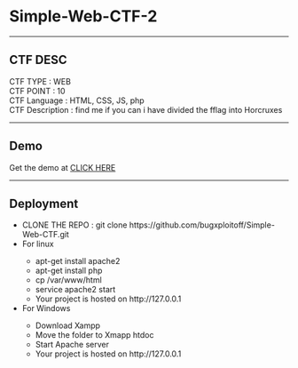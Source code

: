 # Simple-Web-CTF-2
--------------------------------------------
## CTF DESC
CTF TYPE : WEB <br />
CTF POINT : 10<br />
CTF Language : HTML, CSS, JS, php<br />
CTF Description : find me if you can i have divided the fflag into Horcruxes<br />

---------------------------------------------
## Demo
Get the demo at <a href= "https://bugxploitoff.github.io/Simple-Web-CTF/" > CLICK HERE </a><br />

---------------------------------------------
## Deployment 
<ul>
  <li> CLONE THE REPO : git clone https://github.com/bugxploitoff/Simple-Web-CTF.git</li>
  <li>For linux</li>
    <ul>
      <li> apt-get install apache2</li>
       <li> apt-get install php</li>
      <li>cp <clone folder> /var/www/html</li>
      <li>service apache2 start</li>
      <li> Your project is hosted on http://127.0.0.1 </li>
  </ul>
  <li>For Windows</li>
    <ul>
      <li>Download Xampp</li>
      <li>Move the folder to Xmapp htdoc</li>
      <li>Start Apache server</li>
      <li> Your project is hosted on http://127.0.0.1 </li>
  </ul>
</ul>
